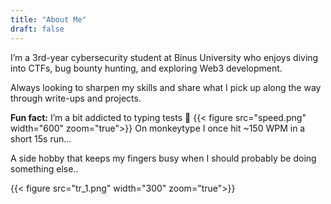 ```yaml
---
title: "About Me"
draft: false
---
```


I’m a 3rd-year cybersecurity student at Binus University who enjoys diving into CTFs, bug bounty hunting, and exploring Web3 development.

Always looking to sharpen my skills and share what I pick up along the way through write-ups and projects.

**Fun fact:** I’m a bit addicted to typing tests 🙈
{{< figure src="speed.png" width="600" zoom="true">}}
On monkeytype I once hit ~150 WPM in a short 15s run…

A side hobby that keeps my fingers busy when I should probably be doing something else..

{{< figure src="tr_1.png" width="300" zoom="true">}}